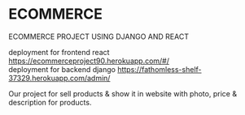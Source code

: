 # ECOMMERCE
ECOMMERCE PROJECT USING DJANGO AND REACT

deployment for frontend react https://ecommerceproject90.herokuapp.com/#/  
deployment for backend django https://fathomless-shelf-37329.herokuapp.com/admin/  

Our project for sell products & show it in website with photo, price & description for products.
